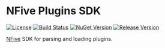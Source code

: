 # NFive Plugins SDK
[![License](https://img.shields.io/github/license/NFive/SDK.Plugins.svg)](LICENSE)
[![Build Status](https://img.shields.io/appveyor/ci/NFive/sdk-plugins.svg)](https://ci.appveyor.com/project/NFive/sdk-plugins)
[![NuGet Version](https://img.shields.io/nuget/v/NFive/SDK.Plugins.svg)](https://www.nuget.org/packages/NFive.SDK.Plugins)
[![Release Version](https://img.shields.io/github/release/NFive/SDK.Plugins/all.svg)](https://github.com/NFive/SDK.Plugins/releases)

[NFive](https://nfive.github.io/) SDK for parsing and loading plugins.
